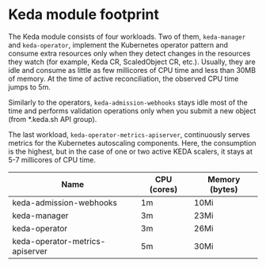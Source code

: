 # Keda module footprint

The Keda module consists of four workloads.
Two of them, `keda-manager` and `keda-operator`, implement the Kubernetes operator pattern and consume extra resources only when they detect changes in the resources they watch (for example, Keda CR, ScaledObject CR, etc.). Usually, they are idle and consume as little as few millicores of CPU time and less than 30MB of memory. At the time of active reconciliation, the observed CPU time jumps to 5m.

Similarly to the operators, `keda-admission-webhooks` stays idle most of the time and performs validation operations only when you submit a new object (from *.keda.sh API group).

The last workload, `keda-operator-metrics-apiserver`, continuously serves metrics for the Kubernetes autoscaling components. Here, the consumption is the highest, but in the case of one or two active KEDA scalers, it stays at 5-7 millicores of CPU time.


| Name                            | CPU (cores) | Memory (bytes) |
|---------------------------------|-------------|----------------|
| keda-admission-webhooks         | 1m          | 10Mi           |
| keda-manager                    | 3m          | 23Mi           |
| keda-operator                   | 3m          | 26Mi           |
| keda-operator-metrics-apiserver | 5m          | 30Mi           |